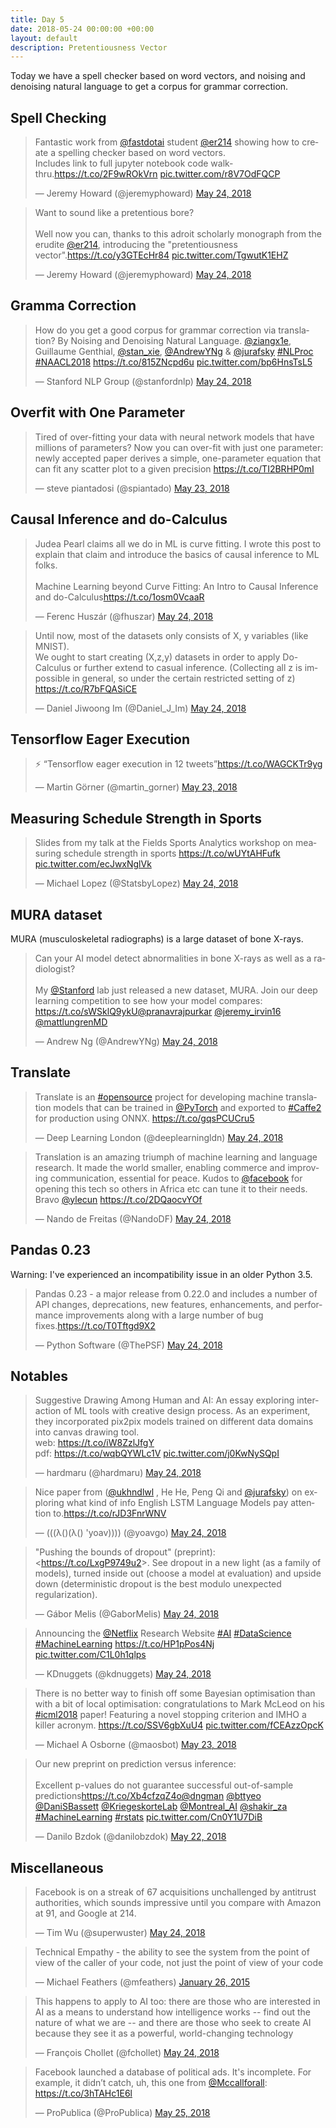 ```yaml
---
title: Day 5
date: 2018-05-24 00:00:00 +00:00
layout: default
description: Pretentiousness Vector
---
```


Today we have a spell checker based on word vectors, and noising and denoising natural language to get a corpus for grammar correction.

## Spell Checking
<amp-twitter width="400" height="400"
             layout="responsive"
             data-tweetid="999691956111343616">
    <blockquote placeholder><p lang="en" dir="ltr">Fantastic work from <a href="https://twitter.com/fastdotai?ref_src=twsrc%5Etfw">@fastdotai</a> student <a href="https://twitter.com/er214?ref_src=twsrc%5Etfw">@er214</a> showing how to create a spelling checker based on word vectors.<br>Includes link to full jupyter notebook code walk-thru.<a href="https://t.co/2F9wROkVrn">https://t.co/2F9wROkVrn</a> <a href="https://t.co/r8V7OdFQCP">pic.twitter.com/r8V7OdFQCP</a></p>&mdash; Jeremy Howard (@jeremyphoward) <a href="https://twitter.com/jeremyphoward/status/999691956111343616?ref_src=twsrc%5Etfw">May 24, 2018</a></blockquote>
</amp-twitter>

<amp-twitter width="400" height="400"
             layout="responsive"
             data-tweetid="999700416509108226">
    <blockquote placeholder><p lang="en" dir="ltr">Want to sound like a pretentious bore?<br><br>Well now you can, thanks to this adroit scholarly monograph from the erudite <a href="https://twitter.com/er214?ref_src=twsrc%5Etfw">@er214</a>, introducing the &quot;pretentiousness vector&quot;.<a href="https://t.co/y3GTEcHr84">https://t.co/y3GTEcHr84</a> <a href="https://t.co/TgwutK1EHZ">pic.twitter.com/TgwutK1EHZ</a></p>&mdash; Jeremy Howard (@jeremyphoward) <a href="https://twitter.com/jeremyphoward/status/999700416509108226?ref_src=twsrc%5Etfw">May 24, 2018</a></blockquote>
</amp-twitter>

## Gramma Correction
<amp-twitter width="400" height="400"
             layout="responsive"
             data-tweetid="999713624502423553">
    <blockquote placeholder><p lang="en" dir="ltr">How do you get a good corpus for grammar correction via translation? By Noising and Denoising Natural Language. <a href="https://twitter.com/ziangx1e?ref_src=twsrc%5Etfw">@ziangx1e</a>, Guillaume Genthial, <a href="https://twitter.com/stan_xie?ref_src=twsrc%5Etfw">@stan_xie</a>, <a href="https://twitter.com/AndrewYNg?ref_src=twsrc%5Etfw">@AndrewYNg</a> &amp; <a href="https://twitter.com/jurafsky?ref_src=twsrc%5Etfw">@jurafsky</a> <a href="https://twitter.com/hashtag/NLProc?src=hash&amp;ref_src=twsrc%5Etfw">#NLProc</a> <a href="https://twitter.com/hashtag/NAACL2018?src=hash&amp;ref_src=twsrc%5Etfw">#NAACL2018</a> <a href="https://t.co/815ZNcpd6u">https://t.co/815ZNcpd6u</a> <a href="https://t.co/bp6HnsTsL5">pic.twitter.com/bp6HnsTsL5</a></p>&mdash; Stanford NLP Group (@stanfordnlp) <a href="https://twitter.com/stanfordnlp/status/999713624502423553?ref_src=twsrc%5Etfw">May 24, 2018</a></blockquote>
</amp-twitter>

## Overfit with One Parameter
<amp-twitter width="400" height="400"
             layout="responsive"
             data-tweetid="999426833488625664">
    <blockquote placeholder><p lang="en" dir="ltr">Tired of over-fitting your data with neural network models that have millions of parameters? Now you can over-fit with just one parameter: newly accepted paper derives a simple, one-parameter equation that can fit any scatter plot to a given precision <a href="https://t.co/TI2BRHP0mI">https://t.co/TI2BRHP0mI</a></p>&mdash; steve piantadosi (@spiantado) <a href="https://twitter.com/spiantado/status/999426833488625664?ref_src=twsrc%5Etfw">May 23, 2018</a></blockquote>
</amp-twitter>

## Causal Inference and do-Calculus
<amp-twitter width="400" height="400"
             layout="responsive"
             data-tweetid="999655017324957697">
    <blockquote placeholder><p lang="en" dir="ltr">Judea Pearl claims all we do in ML is curve fitting. I wrote this post to explain that claim and introduce the basics of causal inference to ML folks.<br><br>Machine Learning beyond Curve Fitting: An Intro to Causal Inference and do-Calculus<a href="https://t.co/1osm0VcaaR">https://t.co/1osm0VcaaR</a></p>&mdash; Ferenc Huszár (@fhuszar) <a href="https://twitter.com/fhuszar/status/999655017324957697?ref_src=twsrc%5Etfw">May 24, 2018</a></blockquote>
</amp-twitter>

<amp-twitter width="400" height="400"
             layout="responsive"
             data-tweetid="999667715848785920">
    <blockquote placeholder><p lang="en" dir="ltr">Until now, most of the datasets only consists of X, y variables (like MNIST).<br>We ought to start creating (X,z,y) datasets in order to apply Do-Calculus or further extend to casual inference. (Collecting all z is impossible in general, so under the certain restricted setting of z) <a href="https://t.co/R7bFQASiCE">https://t.co/R7bFQASiCE</a></p>&mdash; Daniel Jiwoong Im (@Daniel_J_Im) <a href="https://twitter.com/Daniel_J_Im/status/999667715848785920?ref_src=twsrc%5Etfw">May 24, 2018</a></blockquote>
</amp-twitter>

## Tensorflow Eager Execution
<amp-twitter width="400" height="400"
             layout="responsive"
             data-tweetid="999096274883235842">
    <blockquote placeholder><p lang="en" dir="ltr">⚡️ “Tensorflow eager execution in 12 tweets”<a href="https://t.co/WAGCKTr9yg">https://t.co/WAGCKTr9yg</a></p>&mdash; Martin Görner (@martin_gorner) <a href="https://twitter.com/martin_gorner/status/999096274883235842?ref_src=twsrc%5Etfw">May 23, 2018</a></blockquote>
</amp-twitter>

## Measuring Schedule Strength in Sports
<amp-twitter width="400" height="400"
             layout="responsive"
             data-tweetid="999672190302937090">
    <blockquote placeholder><p lang="en" dir="ltr">Slides from my talk at the Fields Sports Analytics workshop on measuring schedule strength in sports <a href="https://t.co/wUYtAHFufk">https://t.co/wUYtAHFufk</a> <a href="https://t.co/ecJwxNglVk">pic.twitter.com/ecJwxNglVk</a></p>&mdash; Michael Lopez (@StatsbyLopez) <a href="https://twitter.com/StatsbyLopez/status/999672190302937090?ref_src=twsrc%5Etfw">May 24, 2018</a></blockquote>
</amp-twitter>

## MURA dataset
MURA (musculoskeletal radiographs) is a large dataset of bone X-rays.
<amp-twitter width="400" height="400"
             layout="responsive"
             data-tweetid="999679861462634498">
    <blockquote placeholder><p lang="en" dir="ltr">Can your AI model detect abnormalities in bone X-rays as well as a radiologist?  <br><br>My <a href="https://twitter.com/Stanford?ref_src=twsrc%5Etfw">@Stanford</a> lab just released a new dataset, MURA. Join our deep learning competition to see how your model compares: <a href="https://t.co/sWSklQ9ykU">https://t.co/sWSklQ9ykU</a><a href="https://twitter.com/pranavrajpurkar?ref_src=twsrc%5Etfw">@pranavrajpurkar</a> <a href="https://twitter.com/jeremy_irvin16?ref_src=twsrc%5Etfw">@jeremy_irvin16</a> <a href="https://twitter.com/mattlungrenMD?ref_src=twsrc%5Etfw">@mattlungrenMD</a></p>&mdash; Andrew Ng (@AndrewYNg) <a href="https://twitter.com/AndrewYNg/status/999679861462634498?ref_src=twsrc%5Etfw">May 24, 2018</a></blockquote>
</amp-twitter>

## Translate
<amp-twitter width="400" height="400"
             layout="responsive"
             data-tweetid="999542760007925760">
    <blockquote placeholder><p lang="en" dir="ltr">Translate is an <a href="https://twitter.com/hashtag/opensource?src=hash&amp;ref_src=twsrc%5Etfw">#opensource</a> project for developing machine translation models that can be trained in <a href="https://twitter.com/PyTorch?ref_src=twsrc%5Etfw">@PyTorch</a> and exported to <a href="https://twitter.com/hashtag/Caffe2?src=hash&amp;ref_src=twsrc%5Etfw">#Caffe2</a> for production using ONNX. <a href="https://t.co/gqsPCUCru5">https://t.co/gqsPCUCru5</a></p>&mdash; Deep Learning London (@deeplearningldn) <a href="https://twitter.com/deeplearningldn/status/999542760007925760?ref_src=twsrc%5Etfw">May 24, 2018</a></blockquote>
</amp-twitter>

<amp-twitter width="400" height="400"
             layout="responsive"
             data-tweetid="999557709468000256">
    <blockquote placeholder><p lang="en" dir="ltr">Translation is an amazing triumph of machine learning and language research. It made the world smaller, enabling commerce and improving communication, essential for peace. Kudos to <a href="https://twitter.com/facebook?ref_src=twsrc%5Etfw">@facebook</a> for opening this tech so others in Africa etc can tune it to their needs. Bravo <a href="https://twitter.com/ylecun?ref_src=twsrc%5Etfw">@ylecun</a> <a href="https://t.co/2DQaocvYOf">https://t.co/2DQaocvYOf</a></p>&mdash; Nando de Freitas (@NandoDF) <a href="https://twitter.com/NandoDF/status/999557709468000256?ref_src=twsrc%5Etfw">May 24, 2018</a></blockquote>
</amp-twitter>

## Pandas 0.23
Warning: I've experienced an incompatibility issue in an older Python 3.5.
<amp-twitter width="400" height="400"
             layout="responsive"
             data-tweetid="999681864423149569">
    <blockquote placeholder><p lang="en" dir="ltr">Pandas 0.23 - a major release from 0.22.0 and includes a number of API changes, deprecations, new features, enhancements, and performance improvements along with a large number of bug fixes.<a href="https://t.co/T0Tftgd9X2">https://t.co/T0Tftgd9X2</a></p>&mdash; Python Software (@ThePSF) <a href="https://twitter.com/ThePSF/status/999681864423149569?ref_src=twsrc%5Etfw">May 24, 2018</a></blockquote>
</amp-twitter>

## Notables
<amp-twitter width="400" height="400"
             layout="responsive"
             data-tweetid="999781422364839936">
    <blockquote placeholder><p lang="en" dir="ltr">Suggestive Drawing Among Human and AI: An essay exploring interaction of ML tools with creative design process. As an experiment, they incorporated pix2pix models trained on different data domains into canvas drawing tool.<br>web: <a href="https://t.co/iW8ZzlJfgY">https://t.co/iW8ZzlJfgY</a><br>pdf: <a href="https://t.co/wqbQYWLc1V">https://t.co/wqbQYWLc1V</a> <a href="https://t.co/j0KwNySQpI">pic.twitter.com/j0KwNySQpI</a></p>&mdash; hardmaru (@hardmaru) <a href="https://twitter.com/hardmaru/status/999781422364839936?ref_src=twsrc%5Etfw">May 24, 2018</a></blockquote>
</amp-twitter>

<amp-twitter width="400" height="400"
             layout="responsive"
             data-tweetid="999534362650726400">
    <blockquote placeholder><p lang="en" dir="ltr">Nice paper from (<a href="https://twitter.com/ukhndlwl?ref_src=twsrc%5Etfw">@ukhndlwl</a> , He He, Peng Qi and <a href="https://twitter.com/jurafsky?ref_src=twsrc%5Etfw">@jurafsky</a>) on exploring what kind of info English LSTM Language Models pay attention to.<a href="https://t.co/rJD3FnrWNV">https://t.co/rJD3FnrWNV</a></p>&mdash; (((λ()(λ() &#39;yoav)))) (@yoavgo) <a href="https://twitter.com/yoavgo/status/999534362650726400?ref_src=twsrc%5Etfw">May 24, 2018</a></blockquote>
</amp-twitter>

<amp-twitter width="400" height="400"
             layout="responsive"
             data-tweetid="999665235056263168">
    <blockquote placeholder><p lang="en" dir="ltr">&quot;Pushing the bounds of dropout&quot; (preprint): &lt;<a href="https://t.co/LxgP9749u2">https://t.co/LxgP9749u2</a>&gt;. See dropout in a new light (as a family of models), turned inside out (choose a model at evaluation) and upside down (deterministic dropout is the best modulo unexpected regularization).</p>&mdash; Gábor Melis (@GaborMelis) <a href="https://twitter.com/GaborMelis/status/999665235056263168?ref_src=twsrc%5Etfw">May 24, 2018</a></blockquote>
</amp-twitter>

<amp-twitter width="400" height="400"
             layout="responsive"
             data-tweetid="999590918486462464">
    <blockquote placeholder><p lang="en" dir="ltr">Announcing the <a href="https://twitter.com/netflix?ref_src=twsrc%5Etfw">@Netflix</a> Research Website <a href="https://twitter.com/hashtag/AI?src=hash&amp;ref_src=twsrc%5Etfw">#AI</a> <a href="https://twitter.com/hashtag/DataScience?src=hash&amp;ref_src=twsrc%5Etfw">#DataScience</a> <a href="https://twitter.com/hashtag/MachineLearning?src=hash&amp;ref_src=twsrc%5Etfw">#MachineLearning</a>  <a href="https://t.co/HP1pPos4Nj">https://t.co/HP1pPos4Nj</a> <a href="https://t.co/C1L0h1qlps">pic.twitter.com/C1L0h1qlps</a></p>&mdash; KDnuggets (@kdnuggets) <a href="https://twitter.com/kdnuggets/status/999590918486462464?ref_src=twsrc%5Etfw">May 24, 2018</a></blockquote>
</amp-twitter>

<amp-twitter width="400" height="400"
             layout="responsive"
             data-tweetid="999310788522315783">
    <blockquote placeholder><p lang="en" dir="ltr">There is no better way to finish off some Bayesian optimisation than with a bit of local optimisation: congratulations to Mark McLeod on his <a href="https://twitter.com/hashtag/icml2018?src=hash&amp;ref_src=twsrc%5Etfw">#icml2018</a> paper! Featuring a novel stopping criterion and IMHO a killer acronym. <a href="https://t.co/SSV6gbXuU4">https://t.co/SSV6gbXuU4</a> <a href="https://t.co/fCEAzzOpcK">pic.twitter.com/fCEAzzOpcK</a></p>&mdash; Michael A Osborne (@maosbot) <a href="https://twitter.com/maosbot/status/999310788522315783?ref_src=twsrc%5Etfw">May 23, 2018</a></blockquote>
</amp-twitter>

<amp-twitter width="400" height="400"
             layout="responsive"
             data-tweetid="998805033780174850">
    <blockquote placeholder><p lang="en" dir="ltr">Our new preprint on prediction versus inference:<br><br>Excellent p-values do not guarantee successful out-of-sample predictions<a href="https://t.co/Xb4cfzqZ4o">https://t.co/Xb4cfzqZ4o</a><a href="https://twitter.com/dngman?ref_src=twsrc%5Etfw">@dngman</a> <a href="https://twitter.com/bttyeo?ref_src=twsrc%5Etfw">@bttyeo</a> <a href="https://twitter.com/DaniSBassett?ref_src=twsrc%5Etfw">@DaniSBassett</a> <a href="https://twitter.com/KriegeskorteLab?ref_src=twsrc%5Etfw">@KriegeskorteLab</a> <a href="https://twitter.com/Montreal_AI?ref_src=twsrc%5Etfw">@Montreal_AI</a> <a href="https://twitter.com/shakir_za?ref_src=twsrc%5Etfw">@shakir_za</a> <a href="https://twitter.com/hashtag/MachineLearning?src=hash&amp;ref_src=twsrc%5Etfw">#MachineLearning</a> <a href="https://twitter.com/hashtag/rstats?src=hash&amp;ref_src=twsrc%5Etfw">#rstats</a> <a href="https://t.co/Cn0Y1U7DiB">pic.twitter.com/Cn0Y1U7DiB</a></p>&mdash; Danilo Bzdok (@danilobzdok) <a href="https://twitter.com/danilobzdok/status/998805033780174850?ref_src=twsrc%5Etfw">May 22, 2018</a></blockquote>
</amp-twitter>

## Miscellaneous
<amp-twitter width="400" height="400"
             layout="responsive"
             data-tweetid="999669897423736832">
    <blockquote placeholder><p lang="en" dir="ltr">Facebook is on a streak of 67 acquisitions unchallenged by antitrust authorities, which sounds impressive until you compare with Amazon at 91, and Google at 214.</p>&mdash; Tim Wu (@superwuster) <a href="https://twitter.com/superwuster/status/999669897423736832?ref_src=twsrc%5Etfw">May 24, 2018</a></blockquote>
</amp-twitter>

<amp-twitter width="400" height="400"
             layout="responsive"
             data-tweetid="559780610596556800">
    <blockquote placeholder><p lang="en" dir="ltr">Technical Empathy - the ability to see the system from the point of view of the caller of your code, not just the point of view of your code</p>&mdash; Michael Feathers (@mfeathers) <a href="https://twitter.com/mfeathers/status/559780610596556800?ref_src=twsrc%5Etfw">January 26, 2015</a></blockquote>
</amp-twitter>

<amp-twitter width="400" height="400"
             layout="responsive"
             data-tweetid="999747647794700289">
    <blockquote placeholder><p lang="en" dir="ltr">This happens to apply to AI too: there are those who are interested in AI as a means to understand how intelligence works -- find out the nature of what we are -- and there are those who seek to create AI because they see it as a powerful, world-changing technology</p>&mdash; François Chollet (@fchollet) <a href="https://twitter.com/fchollet/status/999747647794700289?ref_src=twsrc%5Etfw">May 24, 2018</a></blockquote>
</amp-twitter>

<amp-twitter width="400" height="400"
             layout="responsive"
             data-tweetid="999814791547015168">
    <blockquote placeholder><p lang="en" dir="ltr">Facebook launched a database of political ads. It&#39;s incomplete. For example, it didn’t catch, uh, this one from <a href="https://twitter.com/Mccallforall?ref_src=twsrc%5Etfw">@Mccallforall</a>:<br> <a href="https://t.co/3hTAHc1E6l">https://t.co/3hTAHc1E6l</a></p>&mdash; ProPublica (@ProPublica) <a href="https://twitter.com/ProPublica/status/999814791547015168?ref_src=twsrc%5Etfw">May 25, 2018</a></blockquote>
</amp-twitter>
